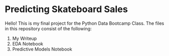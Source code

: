 # Predicting Skateboard Sales

Hello! This is my final project for the Python Data Bootcamp Class. The files in this repository consist of the following: 
  1) My Writeup
  2) EDA Notebook
  3) Predictive Models Notebook
